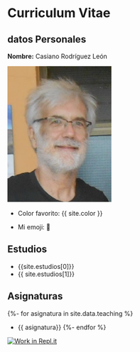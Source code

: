 # Curriculum Vitae

## datos Personales

**Nombre:** Casiano Rodríguez León

![](images/casianorodriguezleon2.png)

* Color favorito: {{ site.color }}

* Mi emoji: :rocket:

## Estudios

* {{site.estudios[0]}}
* {{ site.estudios[1]}}

## Asignaturas

{%- for asignatura in site.data.teaching %}
* {{ asignatura}}
{%- endfor %}

[![Work in Repl.it](https://classroom.github.com/assets/work-in-replit-14baed9a392b3a25080506f3b7b6d57f295ec2978f6f33ec97e36a161684cbe9.svg)](https://classroom.github.com/online_ide?assignment_repo_id=3511572&assignment_repo_type=AssignmentRepo)
